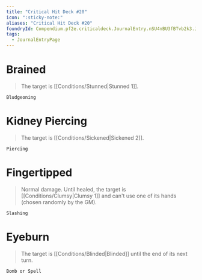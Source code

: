 ```yaml
---
title: "Critical Hit Deck #20"
icon: ":sticky-note:"
aliases: "Critical Hit Deck #20"
foundryId: Compendium.pf2e.criticaldeck.JournalEntry.nSU4nBU3fBTvb2k3.JournalEntryPage.jU2mfBSZkV0Ek5gE
tags:
  - JournalEntryPage
---
```

# Brained

> The target is [[Conditions/Stunned|Stunned 1]].

`Bludgeoning`

# Kidney Piercing

> The target is [[Conditions/Sickened|Sickened 2]].

`Piercing`

# Fingertipped

> Normal damage. Until healed, the target is [[Conditions/Clumsy|Clumsy 1]] and can't use one of its hands (chosen randomly by the GM).

`Slashing`

# Eyeburn

> The target is [[Conditions/Blinded|Blinded]] until the end of its next turn.

`Bomb or Spell`